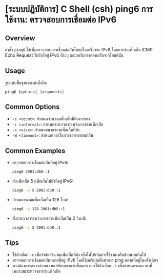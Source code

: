 # [ระบบปฏิบัติการ] C Shell (csh) ping6 การใช้งาน: ตรวจสอบการเชื่อมต่อ IPv6

## Overview
คำสั่ง `ping6` ใช้เพื่อตรวจสอบการเชื่อมต่อกับโฮสต์ในเครือข่าย IPv6 โดยการส่งแพ็กเก็ต ICMP Echo Request ไปยังที่อยู่ IPv6 ที่ระบุ และรอรับการตอบกลับจากโฮสต์นั้น

## Usage
รูปแบบพื้นฐานของคำสั่งคือ:
```
ping6 [options] [arguments]
```

## Common Options
- `-c <count>`: กำหนดจำนวนแพ็กเก็ตที่ต้องการส่ง
- `-i <interval>`: กำหนดระยะเวลาระหว่างการส่งแพ็กเก็ต
- `-s <size>`: กำหนดขนาดของแพ็กเก็ตที่ส่ง
- `-W <timeout>`: กำหนดเวลาในการรอการตอบกลับ

## Common Examples
- ตรวจสอบการเชื่อมต่อกับที่อยู่ IPv6:
  ```bash
  ping6 2001:db8::1
  ```

- ส่งแพ็กเก็ต 5 แพ็กเก็ตไปยังที่อยู่ IPv6:
  ```bash
  ping6 -c 5 2001:db8::1
  ```

- กำหนดขนาดแพ็กเก็ตเป็น 128 ไบต์:
  ```bash
  ping6 -s 128 2001:db8::1
  ```

- ตั้งระยะเวลาระหว่างการส่งแพ็กเก็ตเป็น 2 วินาที:
  ```bash
  ping6 -i 2 2001:db8::1
  ```

## Tips
- ใช้ตัวเลือก `-c` เพื่อจำกัดจำนวนแพ็กเก็ตที่ส่ง เพื่อไม่ให้เกิดการใช้งานเครือข่ายมากเกินไป
- ตรวจสอบการเชื่อมต่อกับหลายที่อยู่ IPv6 โดยใช้สคริปต์เพื่อทำการ ping หลายที่อยู่ในครั้งเดียว
- หากต้องการตรวจสอบความเสถียรของการเชื่อมต่อ ควรใช้ตัวเลือก `-i` เพื่อกำหนดระยะเวลาที่เหมาะสมระหว่างการส่งแพ็กเก็ต
